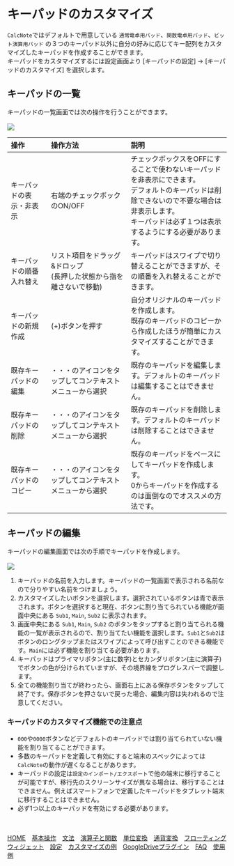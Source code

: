# キーパッドのカスタマイズ
`CalcNote`ではデフォルトで用意している `通常電卓用パッド`、`関数電卓用パッド`、`ビット演算用パッド` の３つのキーパッド以外に自分の好みに応じてキー配列をカスタマイズしたキーパッドを作成することができます。  
キーパッドをカスタマイズするには設定画面より [キーパッドの設定] -> [キーパッドのカスタマイズ] を選択します。

## キーパッドの一覧
キーパッドの一覧画面では次の操作を行うことができます。
<br><br>
<img src="https://raw.githubusercontent.com/burton999dev/CalcNoteHelp/master/images/ja/keypad_customize_list.png">
<br>

|操作|操作方法|説明|
|:-----------|:------------|:------------|
キーパッドの表示・非表示|右端のチェックボックのON/OFF|チェックボックスをOFFにすることで使わないキーパッドを非表示にできます。<br>デフォルトのキーパッドは削除できないので不要な場合は非表示します。<br>キーパッドは必ず１つは表示するようにする必要があります。
キーパッドの順番入れ替え|リスト項目をドラッグ&ドロップ<br>(長押した状態から指を離さないで移動)|キーパッドはスワイプで切り替えることができますが、その順番を入れ替えることができます。
キーパッドの新規作成|(+)ボタンを押す|自分オリジナルのキーパッドを作成します。<br>既存のキーパッドのコピーから作成したほうが簡単にカスタマイズすることができます。
既存キーパッドの編集|・・・のアイコンをタップしてコンテキストメニューから選択|既存のキーパッドを編集します。デフォルトのキーパッドは編集することはできません。
既存キーパッドの削除|・・・のアイコンをタップしてコンテキストメニューから選択|既存のキーパッドを削除します。デフォルトのキーパッドは削除することはできません。
既存キーパッドのコピー|・・・のアイコンをタップしてコンテキストメニューから選択|既存のキーパッドをベースにしてキーパッドを作成します。<br>0からキーパッドを作成するのは面倒なのでオススメの方法です。

## キーパッドの編集
キーパッドの編集画面では次の手順でキーパッドを作成します。
<br><br>
<img src="https://raw.githubusercontent.com/burton999dev/CalcNoteHelp/master/images/ja/keypad_customize_edit.png">
<br>

1. キーパッドの名前を入力します。キーパッドの一覧画面で表示される名前なので分りやすい名前をつけましょう。
2. カスタマイズしたいボタンを選択します。選択されているボタンは青で表示されます。ボタンを選択すると現在、ボタンに割り当てられている機能が画面中央にある `Sub1`, `Main`, `Sub2` に表示されます。
3. 画面中央にある `Sub1`, `Main`, `Sub2` のボタンをタップすると割り当てられる機能の一覧が表示されるので、割り当てたい機能を選択します。`Sub1`と`Sub2`はボタンのロングタップまたはスワイプによって呼び出すことのできる機能です。`Main`には必ず機能を割り当てる必要があります。
4. キーパッドはプライマリボタン(主に数字)とセカンダリボタン(主に演算子)でボタンの色が分けられていますが、その境界線をプログレスバーで調整します。
5. 全ての機能割り当てが終わったら、画面右上にある保存ボタンをタップして終了です。保存ボタンを押さないで戻った場合、編集内容は失われるので注意してください。

### キーパッドのカスタマイズ機能での注意点

- `000`や`0000`ボタンなどデフォルトのキーパッドでは割り当てられていない機能を割り当てることができます。
- 多数のキーパッドを定義して有効にすると端末のスペックによっては`CalcNote`の動作が遅くなることがあります。
- キーパッドの設定は`設定のインポート/エクスポート`で他の端末に移行することが可能ですが、移行先のスクリーンサイズが異なる場合は、移行することはできません。例えばスマートフォンで定義したキーパッドをタブレット端末に移行することはできません。
- 必ず1つ以上のキーパッドを有効にする必要があります。

<br><br>
[HOME](index.md)　[基本操作](how2use.md)　[文法](http://burton999dev.github.io/CalcNoteHelp/grammar_ja.html)　[演算子と関数](operator_and_function.md)　[単位変換](unit_converter.md)　[通貨変換](currency_converter.md)　[フローティングウィジェット](floating_widget.md)　[設定](settings.md)　[カスタマイズの例](example4theme.md)　[GoogleDriveプラグイン](google_drive_plugin.md)　[FAQ](faq.md)　[使用例](http://android.ascii.jp/2016/02/29/893463)  

